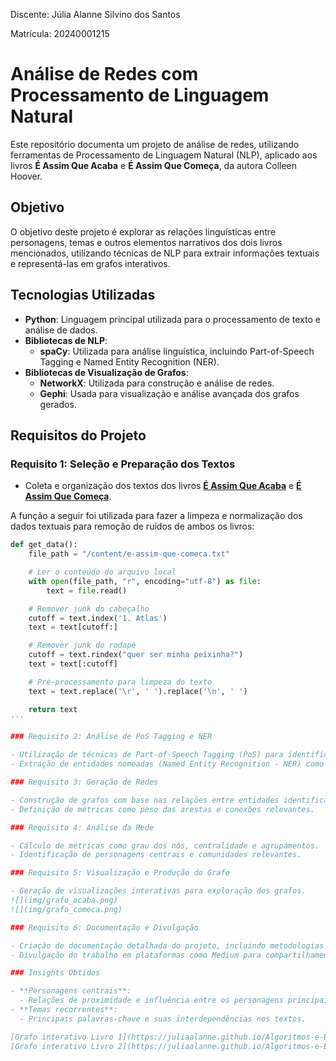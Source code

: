 Discente: Júlia Alanne Silvino dos Santos

Matrícula: 20240001215
# Análise de Redes com Processamento de Linguagem Natural

Este repositório documenta um projeto de análise de redes, utilizando ferramentas de Processamento de Linguagem Natural (NLP), aplicado aos livros **É Assim Que Acaba** e **É Assim Que Começa**, da autora Colleen Hoover.

## Objetivo

O objetivo deste projeto é explorar as relações linguísticas entre personagens, temas e outros elementos narrativos dos dois livros mencionados, utilizando técnicas de NLP para extrair informações textuais e representá-las em grafos interativos.

## Tecnologias Utilizadas

- **Python**: Linguagem principal utilizada para o processamento de texto e análise de dados.
- **Bibliotecas de NLP**:
  - **spaCy**: Utilizada para análise linguística, incluindo Part-of-Speech Tagging e Named Entity Recognition (NER).
- **Bibliotecas de Visualização de Grafos**:
  - **NetworkX**: Utilizada para construção e análise de redes.
  - **Gephi**: Usada para visualização e análise avançada dos grafos gerados.

## Requisitos do Projeto

### Requisito 1: Seleção e Preparação dos Textos

- Coleta e organização dos textos dos livros **[É Assim Que Acaba](e-assim-que-acaba.txt)** e **[É Assim Que Começa](e-assim-que-comeca.txt)**.

A função a seguir foi utilizada para fazer a limpeza e normalização dos dados textuais para remoção de ruídos de ambos os livros:

```python
def get_data():
    file_path = "/content/e-assim-que-comeca.txt"

    # Ler o conteúdo do arquivo local
    with open(file_path, "r", encoding="utf-8") as file:
        text = file.read()

    # Remover junk do cabeçalho
    cutoff = text.index('1. Atlas')
    text = text[cutoff:]

    # Remover junk do rodapé
    cutoff = text.rindex("quer ser minha peixinha?")
    text = text[:cutoff]

    # Pré-processamento para limpeza do texto
    text = text.replace('\r', ' ').replace('\n', ' ')

    return text
'''

### Requisito 2: Análise de PoS Tagging e NER

- Utilização de técnicas de Part-of-Speech Tagging (PoS) para identificar categorias gramaticais.
- Extração de entidades nomeadas (Named Entity Recognition - NER) como personagens, locais e organizações mencionadas nos textos.

### Requisito 3: Geração de Redes

- Construção de grafos com base nas relações entre entidades identificadas.
- Definição de métricas como peso das arestas e conexões relevantes.

### Requisito 4: Análise da Rede

- Cálculo de métricas como grau dos nós, centralidade e agrupamentos.
- Identificação de personagens centrais e comunidades relevantes.

### Requisito 5: Visualização e Produção do Grafo

- Geração de visualizações interativas para exploração dos grafos.
![](img/grafo_acaba.png)
![](img/grafo_comeca.png)

### Requisito 6: Documentação e Divulgação

- Criação de documentação detalhada do projeto, incluindo metodologias e resultados.
- Divulgação do trabalho em plataformas como Medium para compartilhamento de insights.

### Insights Obtidos

- **Personagens centrais**:
  - Relações de proximidade e influência entre os personagens principais.
- **Temas recorrentes**:
  - Principais palavras-chave e suas interdependências nos textos.

[Grafo interativo Livro 1](https://juliaalanne.github.io/Algoritmos-e-Estruturas-de-Dados-II/U3T1/network_/#) 
[Grafo interativo Livro 2](https://juliaalanne.github.io/Algoritmos-e-Estruturas-de-Dados-II/U3T1/network/#) 


